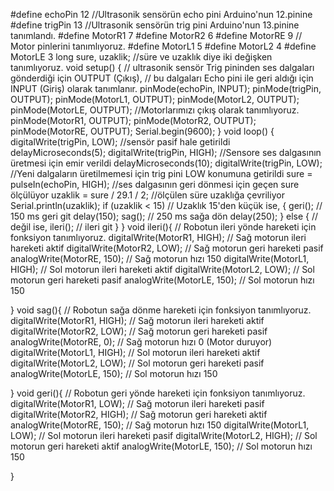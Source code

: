 #define echoPin 12 //Ultrasonik sensörün echo pini Arduino'nun 12.pinine
#define trigPin 13 //Ultrasonik sensörün trig pini Arduino'nun 13.pinine tanımlandı.
#define MotorR1 7
#define MotorR2 6
#define MotorRE 9  // Motor pinlerini tanımlıyoruz.
#define MotorL1 5
#define MotorL2 4
#define MotorLE 3
long sure, uzaklik; //süre ve uzaklık diye iki değişken tanımlıyoruz.
void setup() {
  // ultrasonik sensör Trig pininden ses dalgaları gönderdiği için OUTPUT (Çıkış),
  // bu dalgaları Echo pini ile geri aldığı için INPUT (Giriş) olarak tanımlanır.
  pinMode(echoPin, INPUT);
  pinMode(trigPin, OUTPUT);
  pinMode(MotorL1, OUTPUT);
  pinMode(MotorL2, OUTPUT);
  pinMode(MotorLE, OUTPUT); //Motorlarımızı çıkış olarak tanımlıyoruz.
  pinMode(MotorR1, OUTPUT);
  pinMode(MotorR2, OUTPUT);
  pinMode(MotorRE, OUTPUT);
  Serial.begin(9600);
}
void loop() {
  digitalWrite(trigPin, LOW); //sensör pasif hale getirildi
  delayMicroseconds(5);
  digitalWrite(trigPin, HIGH); //Sensore ses dalgasının üretmesi için emir verildi
  delayMicroseconds(10);
  digitalWrite(trigPin, LOW); //Yeni dalgaların üretilmemesi için trig pini LOW konumuna getirildi
  sure = pulseIn(echoPin, HIGH); //ses dalgasının geri dönmesi için geçen sure ölçülüyor
  uzaklik = sure / 29.1 / 2; //ölçülen süre uzaklığa çevriliyor
  Serial.println(uzaklik);
  if (uzaklik < 15) // Uzaklık 15'den küçük ise,
  {
    geri();  // 150 ms geri git
    delay(150);
    sag();  // 250 ms sağa dön
    delay(250);
  }
  else {  // değil ise,
    ileri(); // ileri git
  }
}
void ileri(){  // Robotun ileri yönde hareketi için fonksiyon tanımlıyoruz.
  digitalWrite(MotorR1, HIGH); // Sağ motorun ileri hareketi aktif
  digitalWrite(MotorR2, LOW); // Sağ motorun geri hareketi pasif
  analogWrite(MotorRE, 150); // Sağ motorun hızı 150
  digitalWrite(MotorL1, HIGH); // Sol motorun ileri hareketi aktif
  digitalWrite(MotorL2, LOW); // Sol motorun geri hareketi pasif
  analogWrite(MotorLE, 150); // Sol motorun hızı 150
  
  
}
void sag(){ // Robotun sağa dönme hareketi için fonksiyon tanımlıyoruz.
  digitalWrite(MotorR1, HIGH); // Sağ motorun ileri hareketi aktif
  digitalWrite(MotorR2, LOW); // Sağ motorun geri hareketi pasif
  analogWrite(MotorRE, 0); // Sağ motorun hızı 0 (Motor duruyor)
  digitalWrite(MotorL1, HIGH); // Sol motorun ileri hareketi aktif
  digitalWrite(MotorL2, LOW); // Sol motorun geri hareketi pasif
  analogWrite(MotorLE, 150); // Sol motorun hızı 150
  
  
}
void geri(){ // Robotun geri yönde hareketi için fonksiyon tanımlıyoruz.
  digitalWrite(MotorR1, LOW); // Sağ motorun ileri hareketi pasif
  digitalWrite(MotorR2, HIGH); // Sağ motorun geri hareketi aktif
  analogWrite(MotorRE, 150); // Sağ motorun hızı 150
  digitalWrite(MotorL1, LOW); // Sol motorun ileri hareketi pasif
  digitalWrite(MotorL2, HIGH); // Sol motorun geri hareketi aktif
  analogWrite(MotorLE, 150); // Sol motorun hızı 150
  
}
